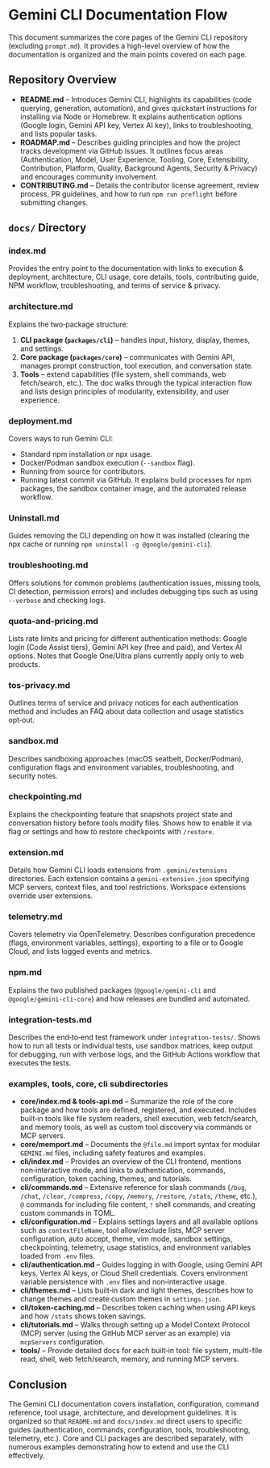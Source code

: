# Gemini CLI Documentation Flow

This document summarizes the core pages of the Gemini CLI repository (excluding `prompt.md`). It provides a high-level overview of how the documentation is organized and the main points covered on each page.

## Repository Overview

- **README.md** – Introduces Gemini CLI, highlights its capabilities (code querying, generation, automation), and gives quickstart instructions for installing via Node or Homebrew. It explains authentication options (Google login, Gemini API key, Vertex AI key), links to troubleshooting, and lists popular tasks.
- **ROADMAP.md** – Describes guiding principles and how the project tracks development via GitHub issues. It outlines focus areas (Authentication, Model, User Experience, Tooling, Core, Extensibility, Contribution, Platform, Quality, Background Agents, Security & Privacy) and encourages community involvement.
- **CONTRIBUTING.md** – Details the contributor license agreement, review process, PR guidelines, and how to run `npm run preflight` before submitting changes.

## `docs/` Directory

### index.md
Provides the entry point to the documentation with links to execution & deployment, architecture, CLI usage, core details, tools, contributing guide, NPM workflow, troubleshooting, and terms of service & privacy.

### architecture.md
Explains the two‑package structure:
1. **CLI package (`packages/cli`)** – handles input, history, display, themes, and settings.
2. **Core package (`packages/core`)** – communicates with Gemini API, manages prompt construction, tool execution, and conversation state.
3. **Tools** – extend capabilities (file system, shell commands, web fetch/search, etc.).
The doc walks through the typical interaction flow and lists design principles of modularity, extensibility, and user experience.

### deployment.md
Covers ways to run Gemini CLI:
- Standard npm installation or npx usage.
- Docker/Podman sandbox execution (`--sandbox` flag).
- Running from source for contributors.
- Running latest commit via GitHub.
It explains build processes for npm packages, the sandbox container image, and the automated release workflow.

### Uninstall.md
Guides removing the CLI depending on how it was installed (clearing the npx cache or running `npm uninstall -g @google/gemini-cli`).

### troubleshooting.md
Offers solutions for common problems (authentication issues, missing tools, CI detection, permission errors) and includes debugging tips such as using `--verbose` and checking logs.

### quota-and-pricing.md
Lists rate limits and pricing for different authentication methods: Google login (Code Assist tiers), Gemini API key (free and paid), and Vertex AI options. Notes that Google One/Ultra plans currently apply only to web products.

### tos-privacy.md
Outlines terms of service and privacy notices for each authentication method and includes an FAQ about data collection and usage statistics opt‑out.

### sandbox.md
Describes sandboxing approaches (macOS seatbelt, Docker/Podman), configuration flags and environment variables, troubleshooting, and security notes.

### checkpointing.md
Explains the checkpointing feature that snapshots project state and conversation history before tools modify files. Shows how to enable it via flag or settings and how to restore checkpoints with `/restore`.

### extension.md
Details how Gemini CLI loads extensions from `.gemini/extensions` directories. Each extension contains a `gemini-extension.json` specifying MCP servers, context files, and tool restrictions. Workspace extensions override user extensions.

### telemetry.md
Covers telemetry via OpenTelemetry. Describes configuration precedence (flags, environment variables, settings), exporting to a file or to Google Cloud, and lists logged events and metrics.

### npm.md
Explains the two published packages (`@google/gemini-cli` and `@google/gemini-cli-core`) and how releases are bundled and automated.

### integration-tests.md
Describes the end‑to‑end test framework under `integration-tests/`. Shows how to run all tests or individual tests, use sandbox matrices, keep output for debugging, run with verbose logs, and the GitHub Actions workflow that executes the tests.

### examples, tools, core, cli subdirectories
- **core/index.md & tools-api.md** – Summarize the role of the core package and how tools are defined, registered, and executed. Includes built‑in tools like file system readers, shell execution, web fetch/search, and memory tools, as well as custom tool discovery via commands or MCP servers.
- **core/memport.md** – Documents the `@file.md` import syntax for modular `GEMINI.md` files, including safety features and examples.
- **cli/index.md** – Provides an overview of the CLI frontend, mentions non‑interactive mode, and links to authentication, commands, configuration, token caching, themes, and tutorials.
- **cli/commands.md** – Extensive reference for slash commands (`/bug`, `/chat`, `/clear`, `/compress`, `/copy`, `/memory`, `/restore`, `/stats`, `/theme`, etc.), `@` commands for including file content, `!` shell commands, and creating custom commands in TOML.
- **cli/configuration.md** – Explains settings layers and all available options such as `contextFileName`, tool allow/exclude lists, MCP server configuration, auto accept, theme, vim mode, sandbox settings, checkpointing, telemetry, usage statistics, and environment variables loaded from `.env` files.
- **cli/authentication.md** – Guides logging in with Google, using Gemini API keys, Vertex AI keys, or Cloud Shell credentials. Covers environment variable persistence with `.env` files and non‑interactive usage.
- **cli/themes.md** – Lists built‑in dark and light themes, describes how to change themes and create custom themes in `settings.json`.
- **cli/token-caching.md** – Describes token caching when using API keys and how `/stats` shows token savings.
- **cli/tutorials.md** – Walks through setting up a Model Context Protocol (MCP) server (using the GitHub MCP server as an example) via `mcpServers` configuration.
- **tools/** – Provide detailed docs for each built‑in tool: file system, multi-file read, shell, web fetch/search, memory, and running MCP servers.

## Conclusion
The Gemini CLI documentation covers installation, configuration, command reference, tool usage, architecture, and development guidelines. It is organized so that `README.md` and `docs/index.md` direct users to specific guides (authentication, commands, configuration, tools, troubleshooting, telemetry, etc.). Core and CLI packages are described separately, with numerous examples demonstrating how to extend and use the CLI effectively.
